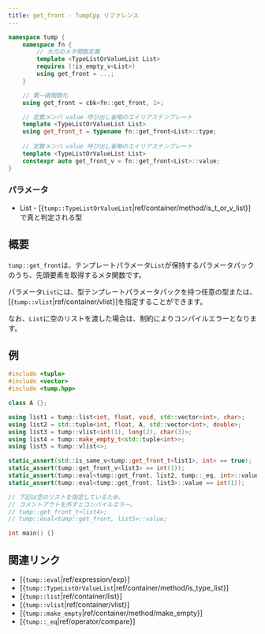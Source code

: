 ```yaml
---
title: get_front - TumpCpp リファレンス
---
```


```cpp
namespace tump {
    namespace fn {
        // 大元のメタ関数定義
        template <TypeListOrValueList List>
        requires (!is_empty_v<List>)
        using get_front = ...;
    }

    // 第一級関数化
    using get_front = cbk<fn::get_front, 1>;

    // 定数メンバ value 呼び出し省略のエイリアステンプレート
    template <TypeListOrValueList List>
    using get_front_t = typename fn::get_front<List>::type;
    
    // 定数メンバ value 呼び出し省略のエイリアステンプレート
    template <TypeListOrValueList List>
    constexpr auto get_front_v = fn::get_front<List>::value;
}
```

### パラメータ

- List - [{`tump::TypeListOrValueList`|ref/container/method/is_t_or_v_list}]で真と判定される型

## 概要

`tump::get_front`は、テンプレートパラメータ`List`が保持するパラメータパックのうち、先頭要素を取得するメタ関数です。

パラメータ`List`には、型テンプレートパラメータパックを持つ任意の型または、[{`tump::vlist`|ref/container/vlist}]を指定することができます。

なお、`List`に空のリストを渡した場合は、制約によりコンパイルエラーとなります。

## 例

```cpp
#include <tuple>
#include <vector>
#include <tump.hpp>

class A {};

using list1 = tump::list<int, float, void, std::vector<int>, char>;
using list2 = std::tuple<int, float, A, std::vector<int>, double>;
using list3 = tump::vlist<int(1), long(2), char(3)>;
using list4 = tump::make_empty_t<std::tuple<int>>;
using list5 = tump::vlist<>;

static_assert(std::is_same_v<tump::get_front_t<list1>, int> == true);
static_assert(tump::get_front_v<list3> == int(1));
static_assert(tump::eval<tump::get_front, list2, tump::_eq, int>::value == true);
static_assert(tump::eval<tump::get_front, list3>::value == int(1));

// 下記は空のリストを指定しているため、
// コメントアウトを外すとコンパイルエラー。
// tump::get_front_t<list4>;
// tump::eval<tump::get_front, list5>::value;

int main() {}
```

## 関連リンク

- [{`tump::eval`|ref/expression/exp}]
- [{`tump::TypeListOrValueList`|ref/container/method/is_type_list}]
- [{`tump::list`|ref/container/list}]
- [{`tump::vlist`|ref/container/vlist}]
- [{`tump::make_empty`|ref/container/method/make_empty}]
- [{`tump::_eq`|ref/operator/compare}]
